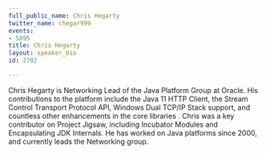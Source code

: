 ```yaml
---
full_public_name: Chris Hegarty
twitter_name: chegar999
events:
- 5895
title: Chris Hegarty
layout: speaker_bio
id: 2702

---
```

Chris Hegarty is Networking Lead of the Java Platform Group at Oracle. His contributions to the platform include the Java 11 HTTP Client, the Stream Control Transport Protocol API, Windows Dual TCP/IP Stack support, and countless other enhancements in the core libraries . Chris was a key contributor on Project Jigsaw, including Incubator Modules
and Encapsulating JDK Internals. He has worked on Java platforms since 2000, and currently leads the Networking group.